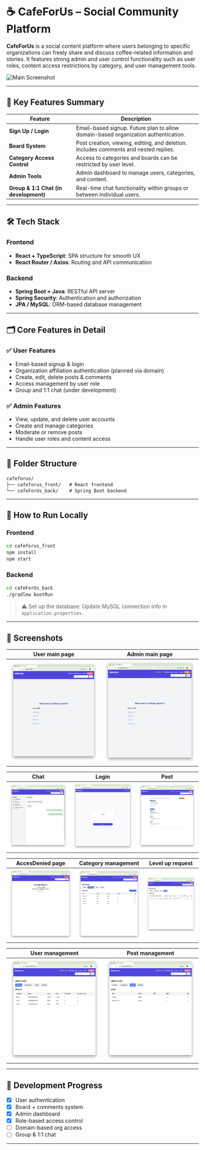 # ☕ CafeForUs – Social Community Platform

**CafeForUs** is a social content platform where users belonging to specific organizations can freely share and discuss coffee-related information and stories. It features strong admin and user control functionality such as user roles, content access restrictions by category, and user management tools.

![Main Screenshot](./assets/main_screenshot.png)

---

## 🔑 Key Features Summary

| Feature                          | Description                                                                                               |
|----------------------------------|-----------------------------------------------------------------------------------------------------------|
| **Sign Up / Login**              | Email-based signup. Future plan to allow domain-based organization authentication.                       |
| **Board System**                 | Post creation, viewing, editing, and deletion. Includes comments and nested replies.                      |
| **Category Access Control**      | Access to categories and boards can be restricted by user level.                                          |
| **Admin Tools**                  | Admin dashboard to manage users, categories, and content.                                                 |
| **Group & 1:1 Chat (in development)** | Real-time chat functionality within groups or between individual users.                             |

---

## 🛠️ Tech Stack

### Frontend

- **React + TypeScript**: SPA structure for smooth UX  
- **React Router / Axios**: Routing and API communication

### Backend

- **Spring Boot + Java**: RESTful API server  
- **Spring Security**: Authentication and authorization  
- **JPA / MySQL**: ORM-based database management

---

## 🗂️ Core Features in Detail

### ✅ User Features

- Email-based signup & login  
- Organization affiliation authentication (planned via domain)  
- Create, edit, delete posts & comments  
- Access management by user role  
- Group and 1:1 chat (under development)

### ✅ Admin Features

- View, update, and delete user accounts  
- Create and manage categories  
- Moderate or remove posts  
- Handle user roles and content access

---

## 📁 Folder Structure

```plaintext
cafeforus/
├── cafeforus_front/   # React frontend
└── cafeForUs_back/    # Spring Boot backend
```

---

## 🚀 How to Run Locally

### Frontend

```bash
cd cafeforus_front
npm install
npm start
```

### Backend

```bash
cd cafeForUs_back
./gradlew bootRun
```

> ⚠️ Set up the database: Update MySQL connection info in `application.properties`.

---

## 📸 Screenshots

 |  User main page         | Admin main page         |
| ----------------------- | ----------------------- |
 | ![](./screenshot/basicMain.png) | ![](./screenshot/adminMain.png) |

| Chat              | Login                   | Post        |
| ----------------------- | ----------------------- | ----------------------- |
| ![](./screenshot/chat.png) | ![](./screenshot/login.png) | ![](./screenshot/post.png) |

| AccesDenied page              | Category management                   | Level up request        |
| ----------------------- | ----------------------- | ----------------------- |
| ![](./screenshot/accessDenied.png) | ![](./screenshot/categoryManager.png) | ![](./screenshot/levelUpRequest.png) |

| User management              | Post management                   |
| ----------------------- | ----------------------- |
| ![](./screenshot/userManager.png) | ![](./screenshot/postManager.png) | 
---

## 📅 Development Progress

- [x] User authentication  
- [x] Board + comments system  
- [x] Admin dashboard  
- [x] Role-based access control  
- [ ] Domain-based org access  
- [ ] Group & 1:1 chat

---

